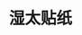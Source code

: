 ---
description: 在照片上贴湿太漫画中的人物。
layout: post
results:
- primaryGenreName: Entertainment
  version: '1.1'
  artworkUrl100: http://a1554.phobos.apple.com/us/r1000/024/Purple/v4/e6/79/84/e6798448-4d8b-d939-8e8d-974ab47c166c/mzl.srcwusyx.jpg
  trackViewUrl: https://itunes.apple.com/cn/app/shi-tai-tie-zhi/id680273042?mt=8&uo=4
  artworkUrl60: http://a601.phobos.apple.com/us/r1000/014/Purple6/v4/0e/a4/2b/0ea42b17-4171-378a-d093-b34dc60d0889/Icon.png
  userRatingCountForCurrentVersion: 3
  sellerName: liu yang
  supportedDevices:
  - iPadFourthGen
  - iPad23G
  - iPhone5
  - iPadMini
  - iPodTouchourthGen
  - iPhone-3GS
  - iPadThirdGen
  - iPhone4S
  - iPadThirdGen4G
  - iPad2Wifi
  - iPadMini4G
  - iPadFourthGen4G
  - iPhone4
  - iPodTouchFifthGen
  genres:
  - 娱乐
  - 摄影与录像
  trackName: 湿太贴纸
  description: "网络搞怪漫画家湿太贴纸APP在千呼百应之中，终于登场了！\n应用中除了包含了湿太众多漫画中的经典人物，还精心绘制了适用于相机拍摄的贴纸。让你可以制作非常特别可爱的照片。\n\n-
    让照片活起来,让你生活中的细节亮起来！ \n- 趣味多多的图片贴纸应用,各种奇妙和意想不到的使用体验！\n\n湿太，一个神奇的女子，号称拳上能站人，臂上能走马，胸口碎大石。目前的已经出版的图书有《湿太特二日记》《湿太小厨馆》《臭美女孩冲冲冲》，另有十数款APP在苹果商店免费下载。\n\n欢迎加湿太微博
    @湿太的小窝"
  price: 0
  trackId: 680273042
  releaseDate: '2013-08-06T12:23:41Z'
  screenshotUrls:
  - http://a3.mzstatic.com/us/r30/Purple/v4/09/d8/71/09d871b4-d2f2-57dd-78ac-4d1eefc10e02/screen1136x1136.jpeg
  - http://a2.mzstatic.com/us/r30/Purple4/v4/2d/2c/94/2d2c947e-eff7-d2ba-4ee0-3f16ff5983e5/screen1136x1136.jpeg
  - http://a2.mzstatic.com/us/r30/Purple6/v4/5a/ad/5e/5aad5ef9-1c06-98bd-c59c-52ee26f37c51/screen1136x1136.jpeg
  - http://a1.mzstatic.com/us/r30/Purple4/v4/81/f2/bf/81f2bf8b-7cc1-e073-2896-63c3dd0f6e57/screen1136x1136.jpeg
  - http://a5.mzstatic.com/us/r30/Purple4/v4/05/6e/26/056e2653-06d1-d717-5860-ba59db521e4a/screen1136x1136.jpeg
  artistViewUrl: https://itunes.apple.com/cn/artist/smes.me-games/id359679759?uo=4
  primaryGenreId: 6016
  averageUserRatingForCurrentVersion: 5
  kind: software
  fileSizeBytes: '28826261'
  bundleId: com.sns.shitaitiezhi
  trackContentRating: 4+
  artistName: SMES.ME Games
  trackCensoredName: 湿太贴纸
  isGameCenterEnabled: false
  contentAdvisoryRating: 4+
  languageCodesISO2A:
  - EN
  - JA
  - KO
  - ZH
  - ZH
  features: &a []
  wrapperType: software
  artworkUrl512: http://a1554.phobos.apple.com/us/r1000/024/Purple/v4/e6/79/84/e6798448-4d8b-d939-8e8d-974ab47c166c/mzl.srcwusyx.jpg
  formattedPrice: 免费
  artistId: 359679759
  genreIds:
  - '6016'
  - '6008'
  currency: CNY
  ipadScreenshotUrls: *a
category: 娱乐
tags: tag1
resultCount: 1
title: 湿太贴纸

---